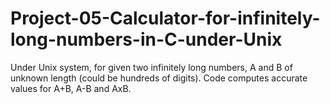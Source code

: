 # Project-05-Calculator-for-infinitely-long-numbers-in-C-under-Unix
Under Unix system, for given two infinitely long numbers, A and B of unknown length (could be hundreds of digits). Code computes accurate values for A+B, A-B and AxB.
